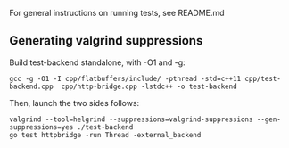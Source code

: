 For general instructions on running tests, see README.md

## Generating valgrind suppressions

Build test-backend standalone, with -O1 and -g:

	gcc -g -O1 -I cpp/flatbuffers/include/ -pthread -std=c++11 cpp/test-backend.cpp  cpp/http-bridge.cpp -lstdc++ -o test-backend

Then, launch the two sides follows:

	valgrind --tool=helgrind --suppressions=valgrind-suppressions --gen-suppressions=yes ./test-backend
	go test httpbridge -run Thread -external_backend

